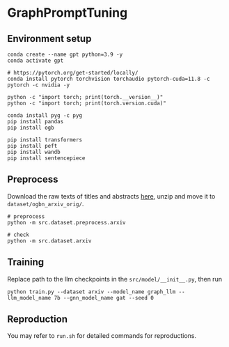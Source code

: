 # GraphPromptTuning

## Environment setup
```
conda create --name gpt python=3.9 -y
conda activate gpt

# https://pytorch.org/get-started/locally/
conda install pytorch torchvision torchaudio pytorch-cuda=11.8 -c pytorch -c nvidia -y

python -c "import torch; print(torch.__version__)"
python -c "import torch; print(torch.version.cuda)"

conda install pyg -c pyg
pip install pandas
pip install ogb

pip install transformers
pip install peft
pip install wandb
pip install sentencepiece
```

## Preprocess
Download the raw texts of titles and abstracts [here](https://snap.stanford.edu/ogb/data/misc/ogbn_arxiv/titleabs.tsv.gz), unzip and move it to `dataset/ogbn_arxiv_orig/`.
```
# preprocess
python -m src.dataset.preprocess.arxiv

# check
python -m src.dataset.arxiv
```

## Training
Replace path to the llm checkpoints in the `src/model/__init__.py`, then run
```
python train.py --dataset arxiv --model_name graph_llm --llm_model_name 7b --gnn_model_name gat --seed 0
```

## Reproduction
You may refer to ```run.sh``` for detailed commands for reproductions.

